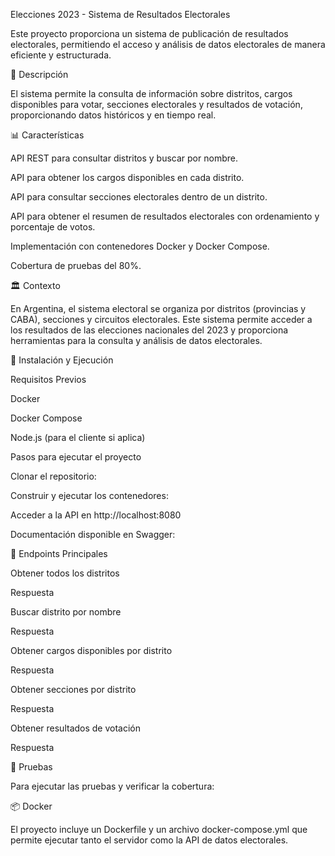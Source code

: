 Elecciones 2023 - Sistema de Resultados Electorales

Este proyecto proporciona un sistema de publicación de resultados electorales, permitiendo el acceso y análisis de datos electorales de manera eficiente y estructurada.

📌 Descripción

El sistema permite la consulta de información sobre distritos, cargos disponibles para votar, secciones electorales y resultados de votación, proporcionando datos históricos y en tiempo real.

📊 Características

API REST para consultar distritos y buscar por nombre.

API para obtener los cargos disponibles en cada distrito.

API para consultar secciones electorales dentro de un distrito.

API para obtener el resumen de resultados electorales con ordenamiento y porcentaje de votos.

Implementación con contenedores Docker y Docker Compose.

Cobertura de pruebas del 80%.

🏛️ Contexto

En Argentina, el sistema electoral se organiza por distritos (provincias y CABA), secciones y circuitos electorales. Este sistema permite acceder a los resultados de las elecciones nacionales del 2023 y proporciona herramientas para la consulta y análisis de datos electorales.

🚀 Instalación y Ejecución

Requisitos Previos

Docker

Docker Compose

Node.js (para el cliente si aplica)

Pasos para ejecutar el proyecto

Clonar el repositorio:

Construir y ejecutar los contenedores:

Acceder a la API en http://localhost:8080

Documentación disponible en Swagger:

📡 Endpoints Principales

Obtener todos los distritos

Respuesta

Buscar distrito por nombre

Respuesta

Obtener cargos disponibles por distrito

Respuesta

Obtener secciones por distrito

Respuesta

Obtener resultados de votación

Respuesta

🧪 Pruebas

Para ejecutar las pruebas y verificar la cobertura:

📦 Docker

El proyecto incluye un Dockerfile y un archivo docker-compose.yml que permite ejecutar tanto el servidor como la API de datos electorales.

